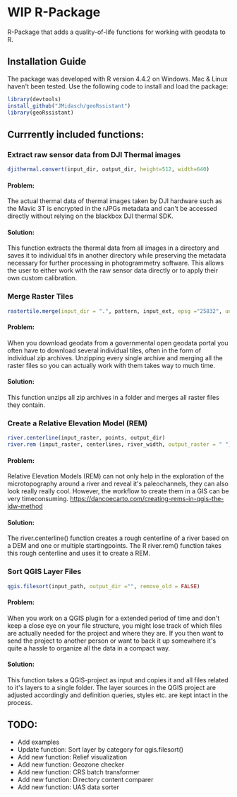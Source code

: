 # WIP R-Package

R-Package that adds a quality-of-life functions for working with geodata to R.

## Installation Guide

The package was developed with R version 4.4.2 on Windows. Mac & Linux haven't been tested.
Use the following code to install and load the package:

```R
library(devtools)
install_github("JMidasch/geoRssistant")
library(geoRssistant)
```
  
## Currrently included functions:

### Extract raw sensor data from DJI Thermal images

```R 
djithermal.convert(input_dir, output_dir, height=512, width=640)
```

#### Problem:

The actual thermal data of thermal images taken by DJI hardware such as the Mavic 3T is encrypted in the rJPGs metadata and can't be accessed directly without relying on the blackbox DJI thermal SDK.

#### Solution:

This function extracts the thermal data from all images in a directory and saves it to individual tifs in another directory while preserving the metadata necessary for further processing in photogrammetry software. This allows the user to either work with the raw sensor data directly or to apply their own custom calibration.

### Merge Raster Tiles

```R 
rastertile.merge(input_dir = ".", pattern, input_ext, epsg ="25832", unzip = TRUE, remove_old = FALSE)
```
  
#### Problem:
  
When you download geodata from a governmental open geodata portal you often have to download several individual tiles, often in the form of individual zip archives. Unzipping every single archive and merging all the raster files so you can actually work with them takes way to much time.

#### Solution:
  
This function unzips all zip archives in a folder and merges all raster files they contain.

### Create a Relative Elevation Model (REM)

```R
river.centerline(input_raster, points, output_dir)
river.rem (input_raster, centerlines, river_width, output_raster = " ")
```

#### Problem:

Relative Elevation Models (REM) can not only help in the exploration of the microtopography around a river and reveal it's paleochannels, they can also look really really cool. However, the workflow to create them in a GIS can be very timeconsuming.
https://dancoecarto.com/creating-rems-in-qgis-the-idw-method

#### Solution:

The river.centerline() function creates a rough centerline of a river based on a DEM and one or multiple startingpoints.
The R river.rem() function takes this rough centerline and uses it to create a REM.

### Sort QGIS Layer Files

```R
qgis.filesort(input_path, output_dir ="", remove_old = FALSE)
```
#### Problem:
  
When you work on a QGIS plugin for a extended period of time and don't keep a close eye on your file structure, you might lose track of which files are actually needed for the project and where they are. If you then want to send the project to another person or want to back it up somewhere it's quite a hassle to organize all the data in a compact way.
  
#### Solution:
  
This function takes a QGIS-project as input and copies it and all files related to it's layers to a single folder. The layer sources in the QGIS project are adjusted accordingly and definition queries, styles etc. are kept intact in the process.

## TODO:
- Add examples
- Update function: Sort layer by category for qgis.filesort()
- Add new function: Relief visualization
- Add new function: Geozone checker
- Add new function: CRS batch transformer
- Add new function: Directory content comparer
- Add new function: UAS data sorter
